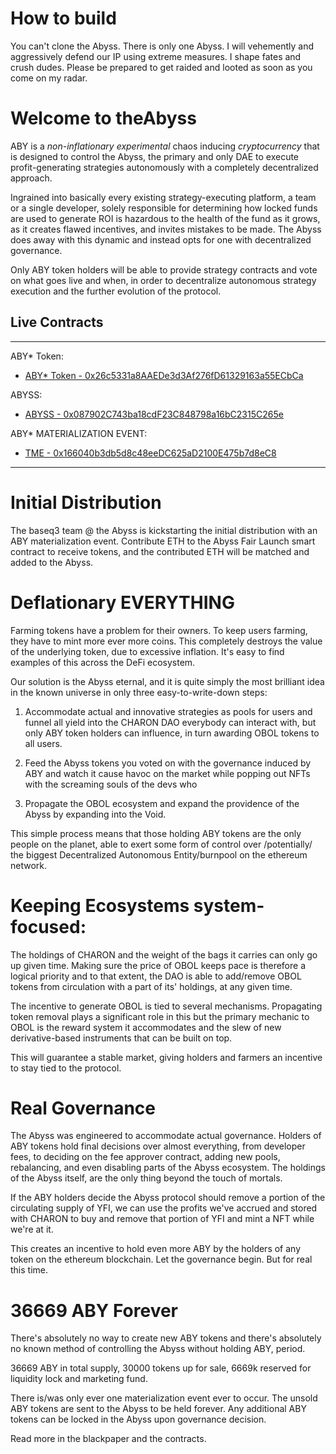 
# How to build

You can't clone the Abyss. There is only one Abyss. I will vehemently and aggressively defend our IP using extreme measures. I shape fates and crush dudes. Please be prepared to get raided and looted as soon as you come on my radar.

# Welcome to theAbyss

ABY is a *non-inflationary* *experimental* chaos inducing *cryptocurrency* that is designed to control the Abyss, the primary and only DAE to execute profit-generating strategies autonomously with a completely decentralized approach.

Ingrained into basically every existing strategy-executing platform, a team or a single developer, solely responsible for determining how locked funds are used to generate ROI is hazardous to the health of the fund as it grows, as it creates flawed incentives, and invites mistakes to be made. The Abyss does away with this dynamic and instead opts for one with decentralized governance.

Only ABY token holders will be able to provide strategy contracts and vote on what goes live and when, in order to decentralize autonomous strategy execution and the further evolution of the protocol.

## Live Contracts

***

ABY* Token:
 - [ABY* Token - 0x26c5331a8AAEDe3d3Af276fD61329163a55ECbCa](https://etherscan.io/address/0x26c5331a8AAEDe3d3Af276fD61329163a55ECbCa)

ABYSS:
 - [ABYSS - 0x087902C743ba18cdF23C848798a16bC2315C265e](https://etherscan.io/address/0x087902C743ba18cdF23C848798a16bC2315C265e)

ABY* MATERIALIZATION EVENT:
 - [TME - 0x166040b3db5d8c48eeDC625aD2100E475b7d8eC8](https://etherscan.io/address/0x166040b3db5d8c48eeDC625aD2100E475b7d8eC8)


***

# Initial Distribution

The baseq3 team @ the Abyss is kickstarting the initial distribution with an ABY materialization event. Contribute ETH to the Abyss Fair Launch smart contract to receive tokens, and the contributed ETH will be matched and added to the Abyss.

# Deflationary **EVERYTHING**

Farming tokens have a problem for their owners. To keep users farming, they have to mint more ever more coins. This completely destroys the value of the underlying token, due to excessive inflation. It's easy to find examples of this across the DeFi ecosystem.

Our solution is the Abyss eternal, and it is quite simply the most brilliant idea in the known universe in only three easy-to-write-down steps:

1. Accommodate actual and innovative strategies as pools for users and funnel all yield into the CHARON DAO everybody can interact with, but only ABY token holders can influence, in turn awarding OBOL tokens to all users.

2. Feed the Abyss tokens you voted on with the governance induced by ABY and watch it cause havoc on the market while popping out NFTs with the screaming souls of the devs who

3. Propagate the OBOL ecosystem and expand the providence of the Abyss by expanding into the Void.

This simple process means that those holding ABY tokens are the only people on the planet, able to exert some form of control over /potentially/ the biggest Decentralized Autonomous Entity/burnpool on the ethereum network.

# Keeping **Ecosystems** system-focused:

The holdings of CHARON and the weight of the bags it carries can only go up given time. Making sure the price of OBOL keeps pace is therefore a logical priority and to that extent, the DAO is able to add/remove OBOL tokens from circulation with a part of its' holdings, at any given time.

The incentive to generate OBOL is tied to several mechanisms. Propagating token removal plays a significant role in this but the primary mechanic to OBOL is the reward system it accommodates and the slew of new derivative-based instruments that can be built on top.

This will guarantee a stable market, giving holders and farmers an incentive to stay tied to the protocol.

# **Real Governance**

The Abyss was engineered to accommodate actual governance. Holders of ABY tokens hold final decisions over almost everything, from developer fees, to deciding on the fee approver contract, adding new pools, rebalancing, and even disabling parts of the Abyss ecosystem. The holdings of the Abyss itself, are the only thing beyond the touch of mortals.

If the ABY holders decide the Abyss protocol should remove a portion of the circulating supply of YFI, we can use the profits we've accrued and stored with CHARON to buy and remove that portion of YFI and mint a NFT while we're at it.

This creates an incentive to hold even more ABY by the holders of any token on the ethereum blockchain. Let the governance begin. But for real this time.

# **36669 ABY Forever**

There's absolutely no way to create new ABY tokens and there's absolutely no known method of controlling the Abyss without holding ABY, period.

36669 ABY in total supply,
30000 tokens up for sale,
6669k reserved for liquidity lock and marketing fund.

There is/was only ever one materialization event ever to occur. The unsold ABY tokens are sent to the Abyss to be held forever. Any additional ABY tokens can be locked in the Abyss upon governance
decision.

Read more in the blackpaper and the contracts.